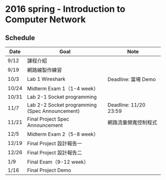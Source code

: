 # 2016 spring - Introduction to Computer Network
## Schedule
| Date  | Goal                            | Note                 |
|-------|---------------------------------|----------------------|
| 9/12  | 課程介紹                         |                      |
| 9/19  | 網路線製作練習                    |                      |
| 10/3  | Lab 1 Wireshark                 | Deadline: 當場 Demo   |
| 10/24 | Midterm Exam 1（1-4 week）       |                      |
| 10/31 | Lab 2-1 Socket programming      |                      |
| 11/7  | Lab 2-2 Socket programming <br> (Spec Announcement)    | Deadline: 11/20 23:59     |
| 11/21 | Final Project Spec Announcement | 網路流量頻寬控制程式     |
| 12/5  | Midterm Exam 2（5-8 week）       |                      |
| 12/19 | Final Project 設計報告一         |                      |
| 12/26 | Final Project 設計報告二         |                      |
| 1/9   | Final Exam（9-12 week）         |                      |
| 1/16  | Final Project Demo              |                      |
